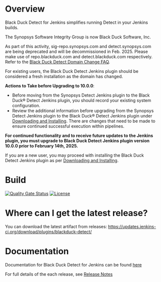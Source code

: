 # Overview
Black Duck Detect for Jenkins simplifies running Detect in your Jenkins builds.

The Synopsys Software Integrity Group is now Black Duck Software, Inc.

As part of this activity, sig-repo.synopsys.com and detect.synopsys.com are being deprecated and will be decommissioned in Feb. 2025. Please make use of repo.blackduck.com and detect.blackduck.com respectively.
Refer to the [Black Duck Detect Domain Change FAQ](https://community.blackduck.com/s/article/Detect-Overview-of-Domain-Changes-for-Black-Duck).

For existing users, the Black Duck Detect Jenkins plugin should be considered a fresh installation as the domain has changed.

**Actions to Take before Upgrading to 10.0.0**:

* Before moving from the Synopsys Detect Jenkins plugin to the Black Duck® Detect Jenkins plugin, you should record your existing system configuration.
* Review the additional information before upgrading from the Synopsys Detect Jenkins plugin to the Black Duck® Detect Jenkins plugin under [Downloading and Installing](https://documentation.blackduck.com/bundle/detect/page/integrations/jenkinsplugin/downloadingandinstalling.html#updating-existing-jenkins).  There are changes that need to be made to ensure continued successful execution within pipelines.

**For continued functionality and to receive future updates to the Jenkins plugin, you must upgrade to Black Duck Detect Jenkins plugin version 10.0.0 prior to February 14th, 2025.**

If you are a new user, you may proceed with installing the Black Duck Detect Jenkins plugin as per [Downloading and Installing](https://documentation.blackduck.com/bundle/detect/page/integrations/jenkinsplugin/downloadingandinstalling.html).

# Build
[![Quality Gate Status](https://sonarcloud.io/api/project_badges/measure?project=com.blackducksoftware.integration%3Ablackduck-detect&metric=alert_status)](https://sonarcloud.io/dashboard?id=com.blackducksoftware.integration%3Ablackduck-detect)
[![License](https://img.shields.io/badge/License-Apache%202.0-blue.svg)](https://opensource.org/licenses/Apache-2.0) 

# Where can I get the latest release?
You can download the latest artifact from releases: https://updates.jenkins-ci.org/download/plugins/blackduck-detect/

# Documentation
Documentation for Black Duck Detect for Jenkins can be found [here](https://documentation.blackduck.com/bundle/detect/page/integrations/jenkinsplugin/jenkins.html)

For full details of the each release, see [Release Notes](https://documentation.blackduck.com/bundle/detect/page/integrations/jenkinsplugin/pluginreleasenotes.html)
